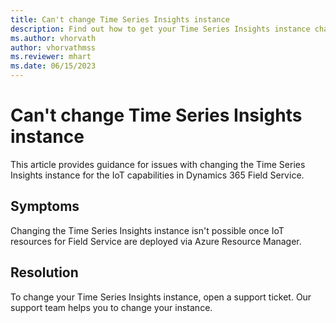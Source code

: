 ```yaml
---
title: Can't change Time Series Insights instance
description: Find out how to get your Time Series Insights instance changed for IoT capabilities in Field Service.
ms.author: vhorvath
author: vhorvathmss
ms.reviewer: mhart
ms.date: 06/15/2023
---
```


# Can't change Time Series Insights instance

This article provides guidance for issues with changing the Time Series Insights instance for the IoT capabilities in Dynamics 365 Field Service.

## Symptoms

Changing the Time Series Insights instance isn't possible once IoT resources for Field Service are deployed via Azure Resource Manager.

## Resolution

To change your Time Series Insights instance, open a support ticket. Our support team helps you to change your instance.
